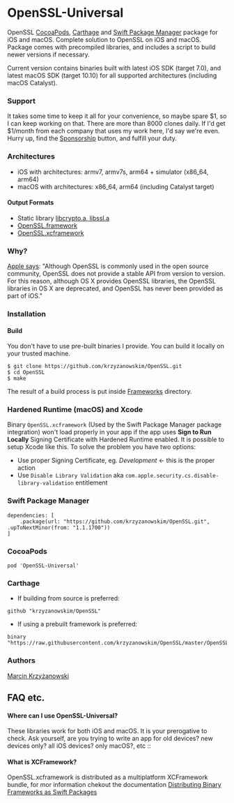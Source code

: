# OpenSSL-Universal

OpenSSL [CocoaPods](https://cocoapods.org/), [Carthage](https://github.com/Carthage/Carthage) and [Swift Package Manager](https://swift.org/package-manager/) package for iOS and macOS. Complete solution to OpenSSL on iOS and macOS. Package comes with precompiled libraries, and includes a script to build newer versions if necessary.

Current version contains binaries built with latest iOS SDK (target 7.0), and latest macOS SDK (target 10.10) for all supported architectures (including macOS Catalyst).

### Support

It takes some time to keep it all for your convenience, so maybe spare $1, so I can keep working on that. There are more than 8000 clones daily. If I'd get $1/month from each company that uses my work here, I'd say we're even. Hurry up, find the [Sponsorship](https://github.com/users/krzyzanowskim/sponsorship) button, and fulfill your duty.

### Architectures

- iOS with architectures: armv7, armv7s, arm64 + simulator (x86_64, arm64)
- macOS with architectures: x86_64, arm64 (including Catalyst target)

#### Output Formats

- Static library [libcrypto.a, libssl.a](iphoneos/lib/)
- [OpenSSL.framework](Frameworks/)
- [OpenSSL.xcframework](Frameworks/)

### Why?

[Apple says](https://developer.apple.com/library/mac/documentation/security/Conceptual/cryptoservices/GeneralPurposeCrypto/GeneralPurposeCrypto.html):
"Although OpenSSL is commonly used in the open source community, OpenSSL does not provide a stable API from version to version. For this reason, although OS X provides OpenSSL libraries, the OpenSSL libraries in OS X are deprecated, and OpenSSL has never been provided as part of iOS."

### Installation

#### Build

You don't have to use pre-built binaries I provide. You can build it locally on your trusted machine.

```
$ git clone https://github.com/krzyzanowskim/OpenSSL.git
$ cd OpenSSL
$ make
```

The result of a build process is put inside [Frameworks](Frameworks/) directory.

### Hardened Runtime (macOS) and Xcode

Binary `OpenSSL.xcframework` (Used by the Swift Package Manager package integration) won't load properly in your app if the app uses **Sign to Run Locally**  Signing Certificate with Hardened Runtime enabled. It is possible to setup Xcode like this. To solve the problem you have two options:
- Use proper Signing Certificate, eg. *Development* <- this is the proper action
- Use `Disable Library Validation` aka `com.apple.security.cs.disable-library-validation` entitlement

### Swift Package Manager

```
dependencies: [
    .package(url: "https://github.com/krzyzanowskim/OpenSSL.git", .upToNextMinor(from: "1.1.1700"))
]
```

### CocoaPods

````
pod 'OpenSSL-Universal'
````

### Carthage

* If building from source is preferred:

```
github "krzyzanowskim/OpenSSL"
```

* If using a prebuilt framework is preferred:

```
binary "https://raw.githubusercontent.com/krzyzanowskim/OpenSSL/master/OpenSSL.json"
```

### Authors

[Marcin Krzyżanowski](https://twitter.com/krzyzanowskim)

## FAQ etc.
#### Where can I use OpenSSL-Universal?
These libraries work for both iOS and macOS. It is your prerogative to check. Ask yourself, are you trying to write an app for old devices? new devices only? all iOS devices? only macOS?, etc ::

#### What is XCFramework?

OpenSSL.xcframework is distributed as a multiplatform XCFramework bundle, for mor information chekout the documentation [Distributing Binary Frameworks as Swift Packages](https://developer.apple.com/documentation/xcode/distributing-binary-frameworks-as-swift-packages)

